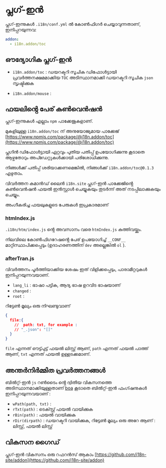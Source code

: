 # പ്ലഗ്-ഇൻ

പ്ലഗ്-ഇന്നുകൾ `.i18n/conf.yml` ൽ കോൺഫിഗർ ചെയ്യാവുന്നതാണ്, ഇനിപ്പറയുന്നവ:

```yml
addon:
  - i18n.addon/toc
```

## ഔദ്യോഗിക പ്ലഗ്-ഇൻ

* `i18n.addon/toc` : ഡയറക്ടറി സൂചിക
  ഡിഫോൾട്ടായി പ്രവർത്തനക്ഷമമാക്കിയ `TOC` അടിസ്ഥാനമാക്കി ഡയറക്ടറി സൂചിക `json` സൃഷ്ടിക്കുക

* `i18n.addon/mouse` :

## ഫയലിൻ്റെ പേര് കൺവെൻഷൻ

പ്ലഗ്-ഇന്നുകൾ എല്ലാം `npm` പാക്കേജുകളാണ്.

മുകളിലുള്ള `i18n.addon/toc` ന് അനുയോജ്യമായ പാക്കേജ് [https://www.npmjs.com/package/@i18n.addon/toc](https://www.npmjs.com/package/@i18n.addon/toc)

പ്ലഗിൻ ഡിഫോൾട്ടായി ഏറ്റവും പുതിയ പതിപ്പ് ഉപയോഗിക്കുന്നു കൂടാതെ ആഴ്ചതോറും അപ്ഡേറ്റുകൾക്കായി പരിശോധിക്കുന്നു.

നിങ്ങൾക്ക് പതിപ്പ് ശരിയാക്കണമെങ്കിൽ, നിങ്ങൾക്ക് `i18n.addon/toc@0.1.3` എഴുതാം.

വിവർത്തന കമാൻഡ് ലൈൻ `i18n.site` പ്ലഗ്-ഇൻ പാക്കേജിൻ്റെ കൺവെൻഷൻ ഫയൽ ഇൻസ്റ്റാൾ ചെയ്യുകയും തുടർന്ന് അത് നടപ്പിലാക്കുകയും ചെയ്യും.

അംഗീകരിച്ച ഫയലുകളുടെ പേരുകൾ ഇപ്രകാരമാണ്

### htmIndex.js

`.i18n/htm/index.js` ൻ്റെ അവസാനം വരെ `htmIndex.js` കുത്തിവയ്ക്കും.

നിലവിലെ കോൺഫിഗറേഷൻ്റെ പേര് ഉപയോഗിച്ച് `__CONF__` മാറ്റിസ്ഥാപിക്കപ്പെടും (ഉദാഹരണത്തിന് `dev` അല്ലെങ്കിൽ `ol` ).

### afterTran.js

വിവർത്തനം പൂർത്തിയാക്കിയ ശേഷം ഇത് വിളിക്കപ്പെടും, പാരാമീറ്ററുകൾ ഇനിപ്പറയുന്നവയാണ്.

* `lang_li` : ഭാഷാ പട്ടിക, ആദ്യ ഭാഷ ഉറവിട ഭാഷയാണ്
* `changed` :
* `root` :

റിട്ടേൺ മൂല്യം ഒരു നിഘണ്ടുവാണ്

```json
{
  file:{
    //  path: txt, for example :
    // "_.json": "[]"
  }
}
```

`file` എന്നത് ഔട്ട്പുട്ട് ഫയൽ ലിസ്റ്റ് ആണ്, `path` എന്നത് ഫയൽ പാത്ത് ആണ്, `txt` എന്നത് ഫയൽ ഉള്ളടക്കമാണ്.

## അന്തർനിർമ്മിത പ്രവർത്തനങ്ങൾ

ബിൽറ്റ്-ഇൻ `js` റൺടൈം ൻ്റെ ദ്വിതീയ വികസനത്തെ അടിസ്ഥാനമാക്കിയുള്ളതാണ് [boa](https://github.com/boa-dev/boa) കൂടാതെ ബിൽറ്റ്-ഇൻ ഫംഗ്ഷനുകൾ ഇനിപ്പറയുന്നവയാണ് :

* `wPath(path, txt)` :
* `rTxt(path)` : ടെക്സ്റ്റ് ഫയൽ വായിക്കുക
* `rBin(path)` : ഫയൽ വായിക്കുക
* `rDir(dirpath)` : ഡയറക്ടറി വായിക്കുക, റിട്ടേൺ മൂല്യം ഒരു അറേ ആണ് : ലിസ്റ്റ്, ഫയൽ ലിസ്റ്റ്

## വികസന ഗൈഡ്

പ്ലഗ്-ഇൻ വികസനം ഒരു റഫറൻസ് ആകാം [https://github.com/i18n-site/addon](https://github.com/i18n-site/addon)